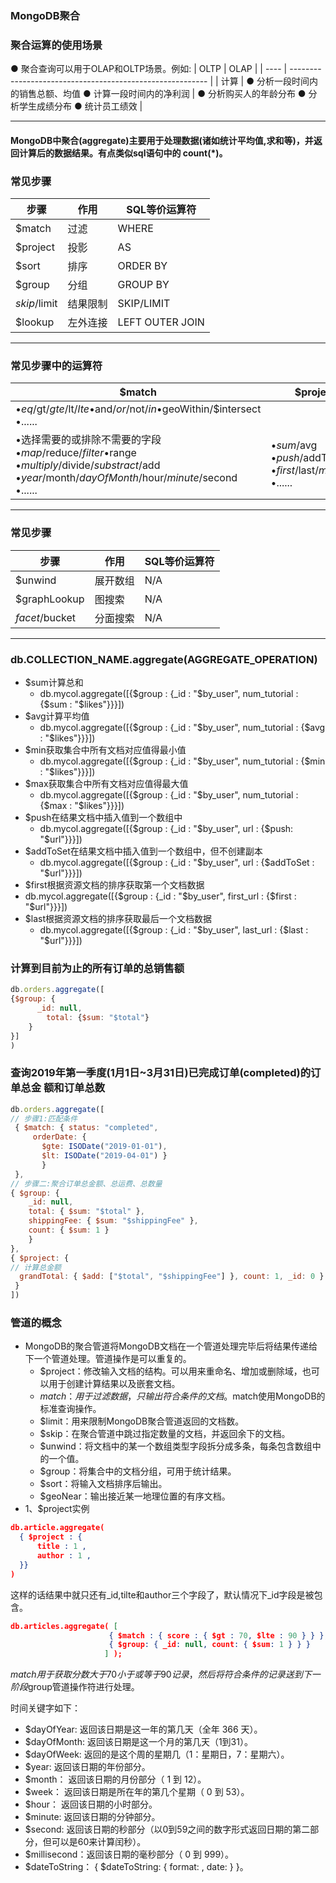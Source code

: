 ### MongoDB聚合
### 聚合运算的使用场景
● 聚合查询可以用于OLAP和OLTP场景。例如:
| OLTP | OLAP                                                      |
| ---- | --------------------------------------------------------- |
| 计算 | ● 分析一段时间内的销售总额、均值 ● 计算一段时间内的净利润 |
● 分析购买人的年龄分布
● 分析学生成绩分布
● 统计员工绩效 |

--- 

#### MongoDB中聚合(aggregate)主要用于处理数据(诸如统计平均值,求和等)，并返回计算后的数据结果。有点类似sql语句中的 count(*)。
### 常见步骤
| 步骤         | 作用     | SQL等价运算符   |
| ------------ | -------- | --------------- |
| $match       | 过滤     | WHERE           |
| $project     | 投影     | AS              |
| $sort        | 排序     | ORDER BY        |
| $group       | 分组     | GROUP BY        |
| $skip/$limit | 结果限制 | SKIP/LIMIT      |
| $lookup      | 左外连接 | LEFT OUTER JOIN |

---

### 常见步骤中的运算符
| $match                                                                                                                                                 | $project                                                    | $group |
| ------------------------------------------------------------------------------------------------------------------------------------------------------ | ----------------------------------------------------------- | ------ |
| •$eq/$gt/$gte/$lt/$lte •$and/$or/$not/$in •$geoWithin/$intersect •......                                                                               |
| •选择需要的或排除不需要的字段 •$map/$reduce/$filter •$range •$multiply/$divide/$substract/$add •$year/$month/$dayOfMonth/$hour/$minute/$second •...... | •$sum/$avg •$push/$addToSet •$first/$last/$max/$min •...... |

--- 

### 常见步骤
| 步骤           | 作用     | SQL等价运算符 |
| -------------- | -------- | ------------- |
| $unwind        | 展开数组 | N/A           |
| $graphLookup   | 图搜索   | N/A           |
| $facet/$bucket | 分面搜索 | N/A           |

---

### db.COLLECTION_NAME.aggregate(AGGREGATE_OPERATION)
  - $sum计算总和
    - db.mycol.aggregate([{$group : {_id : "$by_user", num_tutorial : {$sum : "$likes"}}}])
  - $avg计算平均值
    - db.mycol.aggregate([{$group : {_id : "$by_user", num_tutorial : {$avg : "$likes"}}}])
  - $min获取集合中所有文档对应值得最小值
    - db.mycol.aggregate([{$group : {_id : "$by_user", num_tutorial : {$min : "$likes"}}}])
  - $max获取集合中所有文档对应值得最大值
    - db.mycol.aggregate([{$group : {_id : "$by_user", num_tutorial : {$max : "$likes"}}}])
  - $push在结果文档中插入值到一个数组中
    - db.mycol.aggregate([{$group : {_id : "$by_user", url : {$push: "$url"}}}])
  - $addToSet在结果文档中插入值到一个数组中，但不创建副本
    - db.mycol.aggregate([{$group : {_id : "$by_user", url : {$addToSet : "$url"}}}])
  - $first根据资源文档的排序获取第一个文档数据
   - db.mycol.aggregate([{$group : {_id : "$by_user", first_url : {$first : "$url"}}}])
  - $last根据资源文档的排序获取最后一个文档数据	
    - db.mycol.aggregate([{$group : {_id : "$by_user", last_url : {$last : "$url"}}}])
  
### 计算到目前为止的所有订单的总销售额
```javascript
db.orders.aggregate([
{$group: {
      _id: null,
	    total: {$sum: "$total"}
	}
}]
)
```

### 查询2019年第一季度(1月1日~3月31日)已完成订单(completed)的订单总金 额和订单总数
```javascript
db.orders.aggregate([ 
// 步骤1:匹配条件
 { $match: { status: "completed", 
     orderDate: {
       $gte: ISODate("2019-01-01"),
       $lt: ISODate("2019-04-01") } 
       } 
 }, 
// 步骤二:聚合订单总金额、总运费、总数量
{ $group: {
    _id: null,
    total: { $sum: "$total" },
    shippingFee: { $sum: "$shippingFee" },
    count: { $sum: 1 }  
    } 
},
{ $project: {
// 计算总金额
  grandTotal: { $add: ["$total", "$shippingFee"] }, count: 1, _id: 0 } 
 }
])
```

### 管道的概念
  - MongoDB的聚合管道将MongoDB文档在一个管道处理完毕后将结果传递给下一个管道处理。管道操作是可以重复的。
    - $project：修改输入文档的结构。可以用来重命名、增加或删除域，也可以用于创建计算结果以及嵌套文档。
    - $match：用于过滤数据，只输出符合条件的文档。$match使用MongoDB的标准查询操作。
    - $limit：用来限制MongoDB聚合管道返回的文档数。
    - $skip：在聚合管道中跳过指定数量的文档，并返回余下的文档。
    - $unwind：将文档中的某一个数组类型字段拆分成多条，每条包含数组中的一个值。
    - $group：将集合中的文档分组，可用于统计结果。
    - $sort：将输入文档排序后输出。
    - $geoNear：输出接近某一地理位置的有序文档。
  - 1、$project实例
  ```json
  db.article.aggregate(
    { $project : {
        title : 1 ,
        author : 1 ,
    }}
 )
  ```
  这样的话结果中就只还有_id,tilte和author三个字段了，默认情况下_id字段是被包含。
  ```json
  db.articles.aggregate( [
                        { $match : { score : { $gt : 70, $lte : 90 } } },
                        { $group: { _id: null, count: { $sum: 1 } } }
                       ] );
  ```
  $match用于获取分数大于70小于或等于90记录，然后将符合条件的记录送到下一阶段$group管道操作符进行处理。
  
时间关键字如下：
 - $dayOfYear: 返回该日期是这一年的第几天（全年 366 天）。
 - $dayOfMonth: 返回该日期是这一个月的第几天（1到31）。
 - $dayOfWeek: 返回的是这个周的星期几（1：星期日，7：星期六）。
 - $year: 返回该日期的年份部分。
 - $month： 返回该日期的月份部分（ 1 到 12）。
 - $week： 返回该日期是所在年的第几个星期（ 0 到 53）。
 - $hour： 返回该日期的小时部分。
 - $minute: 返回该日期的分钟部分。
 - $second: 返回该日期的秒部分（以0到59之间的数字形式返回日期的第二部分，但可以是60来计算闰秒）。
 - $millisecond：返回该日期的毫秒部分（ 0 到 999）。
 - $dateToString： { $dateToString: { format: , date: } }。

